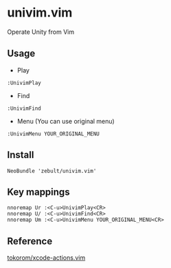 univim.vim
=================

Operate Unity from Vim

## Usage

- Play

```vim
:UnivimPlay
```

- Find

```vim
:UnivimFind
```

- Menu (You can use original menu)

```vim
:UnivimMenu YOUR_ORIGINAL_MENU
```

## Install

```
NeoBundle 'zebult/univim.vim'
```

## Key mappings

```vim
nnoremap Ur :<C-u>UnivimPlay<CR>
nnoremap U/ :<C-u>UnivimFind<CR>
nnoremap Um :<C-u>UnivimMenu YOUR_ORIGINAL_MENU<CR>
```

## Reference

[tokorom/xcode-actions.vim](https://github.com/tokorom/xcode-actions.vim)
